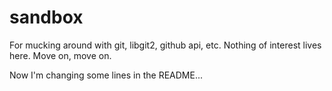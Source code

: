 sandbox
=======

For mucking around with git, libgit2, github api, etc. Nothing of interest lives here. Move on, move on.

Now I'm changing some lines in the README...